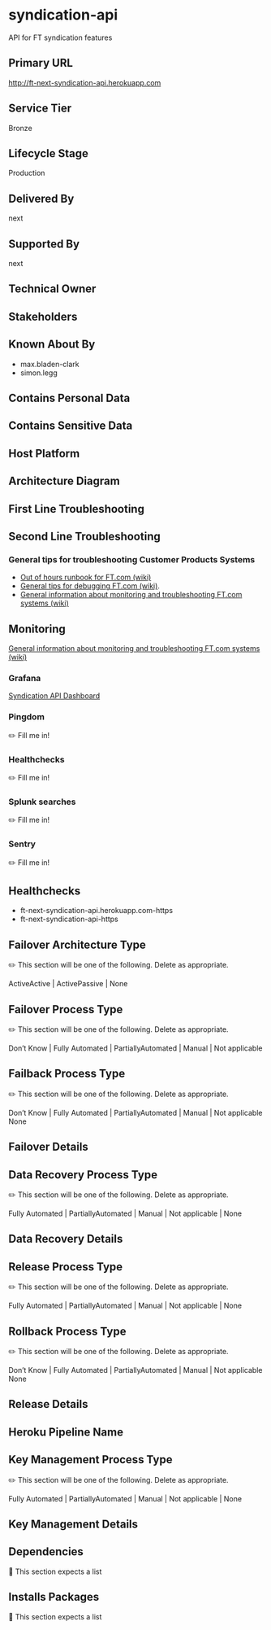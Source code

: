 # syndication-api

API for FT syndication features

## Primary URL

http://ft-next-syndication-api.herokuapp.com


## Service Tier

Bronze


## Lifecycle Stage

Production


## Delivered By

next


## Supported By

next


## Technical Owner

## Stakeholders

## Known About By

- max.bladen-clark
- simon.legg


## Contains Personal Data

## Contains Sensitive Data

## Host Platform

## Architecture Diagram

## First Line Troubleshooting

## Second Line Troubleshooting

### General tips for troubleshooting Customer Products Systems

- [Out of hours runbook for FT.com (wiki)](https://customer-products.in.ft.com/wiki/Out-of-hours-Runbook)
- [General tips for debugging FT.com (wiki)](https://customer-products.in.ft.com/wiki/Debugging-Tips).
- [General information about monitoring and troubleshooting FT.com systems (wiki)](https://customer-products.in.ft.com/wiki/Monitoring-and-Troubleshooting-systems)


## Monitoring

[General information about monitoring and troubleshooting FT.com systems (wiki)](https://customer-products.in.ft.com/wiki/Monitoring-and-Troubleshooting-systems)


### Grafana
[Syndication API Dashboard](http://grafana.ft.com/d/P1fH18Kiz/ft-com-heroku-apps?orgId=1&var-app=syndication-api)

### Pingdom
✏️ Fill me in!

### Healthchecks
✏️ Fill me in!

### Splunk searches
✏️ Fill me in!

### Sentry
✏️ Fill me in!

## Healthchecks

- ft-next-syndication-api.herokuapp.com-https
- ft-next-syndication-api-https


## Failover Architecture Type

✏️ This section will be one of the following. Delete as appropriate.

ActiveActive | ActivePassive | None

## Failover Process Type

✏️ This section will be one of the following. Delete as appropriate.

Don’t Know | Fully Automated | PartiallyAutomated | Manual | Not applicable

## Failback Process Type

✏️ This section will be one of the following. Delete as appropriate.

Don’t Know | Fully Automated | PartiallyAutomated | Manual | Not applicable
None

## Failover Details

## Data Recovery Process Type

✏️ This section will be one of the following. Delete as appropriate.

Fully Automated | PartiallyAutomated | Manual | Not applicable | None

## Data Recovery Details

## Release Process Type

✏️ This section will be one of the following. Delete as appropriate.

Fully Automated | PartiallyAutomated | Manual | Not applicable | None

## Rollback Process Type

✏️ This section will be one of the following. Delete as appropriate.

Don’t Know | Fully Automated | PartiallyAutomated | Manual | Not applicable
None

## Release Details

## Heroku Pipeline Name

## Key Management Process Type

✏️ This section will be one of the following. Delete as appropriate.

Fully Automated | PartiallyAutomated | Manual | Not applicable | None

## Key Management Details

## Dependencies

👋 This section expects a list

## Installs Packages

👋 This section expects a list

